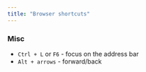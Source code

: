 ```yaml
---
title: "Browser shortcuts"
---
```


### Misc
- `Ctrl + L` or `F6` - focus on the address bar
- `Alt + arrows` - forward/back
